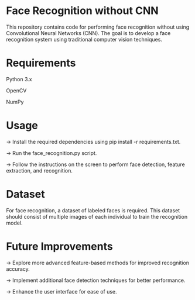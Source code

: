 # Face Recognition without CNN
This repository contains code for performing face recognition without using Convolutional Neural Networks (CNN). The goal is to develop a face recognition system using traditional computer vision techniques.

# Requirements
Python 3.x

OpenCV

NumPy
# Usage
-> Install the required dependencies using pip install -r requirements.txt.

-> Run the face_recognition.py script.

-> Follow the instructions on the screen to perform face detection, feature extraction, and recognition.
# Dataset
For face recognition, a dataset of labeled faces is required. This dataset should consist of multiple images of each individual to train the recognition model.

# Future Improvements
-> Explore more advanced feature-based methods for improved recognition accuracy.

-> Implement additional face detection techniques for better performance.

-> Enhance the user interface for ease of use.
